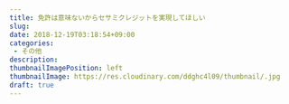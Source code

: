 ```yaml
---
title: 免許は意味ないからセサミクレジットを実現してほしい
slug: 
date: 2018-12-19T03:18:54+09:00
categories: 
 - その他
description: 
thumbnailImagePosition: left
thumbnailImage: https://res.cloudinary.com/ddghc4l09/thumbnail/.jpg
draft: true
---
```


<!--more-->


